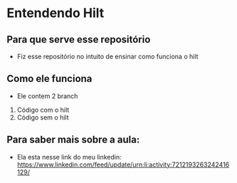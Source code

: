 # Entendendo Hilt


## Para que serve esse repositório 
- Fiz esse repositório no intuito de ensinar como funciona o hilt

## Como ele funciona 
- Ele contem 2 branch 
1. Código com o hilt
2. Código sem o hilt



## Para saber mais sobre a aula: 
- Ela esta nesse link do meu linkedin: 
https://www.linkedin.com/feed/update/urn:li:activity:7212193263242416129/
